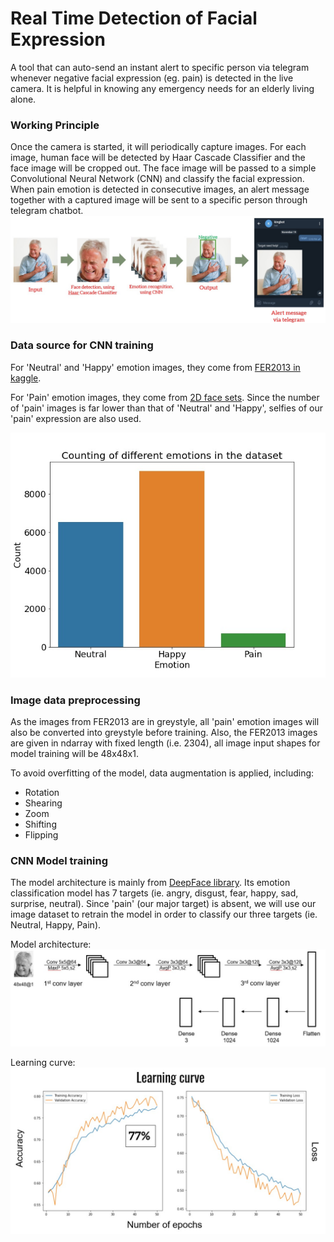 # Real Time Detection of Facial Expression
 A tool that can auto-send an instant alert to specific person via telegram whenever negative facial expression (eg. pain) is detected in the live camera. It is helpful in knowing any emergency needs for an elderly living alone.

### Working Principle
 Once the camera is started, it will periodically capture images. For each image, human face will be detected by Haar Cascade Classifier and the face image will be cropped out. The face image will be passed to a simple Convolutional Neural Network (CNN) and classify the facial expression. When pain emotion is detected in consecutive images, an alert message together with a captured image will be sent to a specific person through telegram chatbot. 
![](images/workflow.jpg)

### Data source for CNN training
 For 'Neutral' and 'Happy' emotion images, they come from [FER2013 in kaggle](https://www.kaggle.com/nicolejyt/facialexpressionrecognition).
 
 For 'Pain' emotion images, they come from [2D face sets](http://pics.stir.ac.uk/2D_face_sets.htm). Since the number of 'pain' images is far lower than that of 'Neutral' and 'Happy', selfies of our 'pain' expression are also used. 
 
 ![](images/dataset.jpg)
 
 ### Image data preprocessing
  As the images from FER2013 are in greystyle, all 'pain' emotion images will also be converted into greystyle before training. Also, the FER2013 images are given in ndarray with fixed length (i.e. 2304), all image input shapes for model training will be 48x48x1. 
  
  To avoid overfitting of the model, data augmentation is applied, including:
  - Rotation
  - Shearing
  - Zoom
  - Shifting
  - Flipping
  
  
### CNN Model training  
 The model architecture is mainly from [DeepFace library](https://pypi.org/project/deepface/). Its emotion classification model has 7 targets (ie. angry, disgust, fear, happy, sad, surprise, neutral).  Since 'pain' (our major target) is absent, we will use our image dataset to retrain the model in order to classify our three targets (ie. Neutral, Happy, Pain). 
 
 Model architecture:<br>
 ![](images/architecture.jpg)
 
 Learning curve:<br>
 ![](images/learning_curve.jpg)
